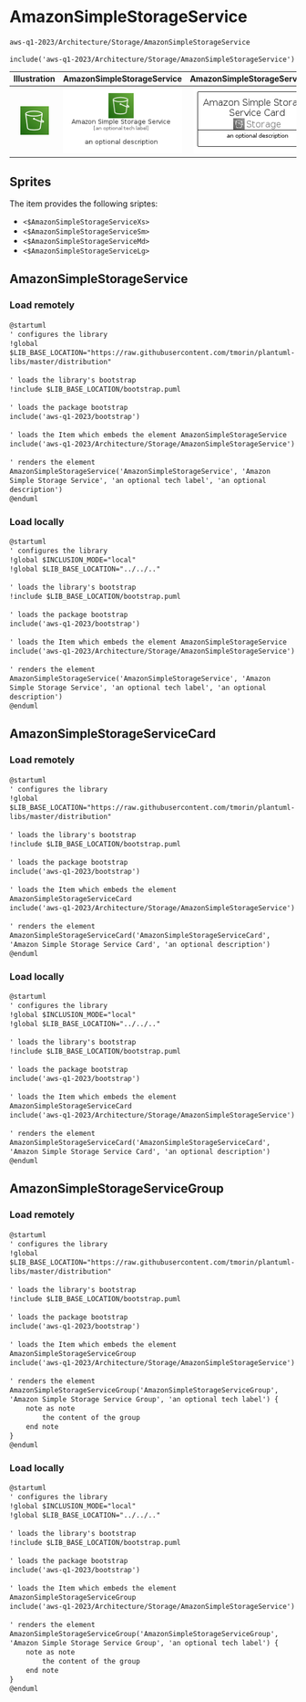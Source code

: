 # AmazonSimpleStorageService


```text
aws-q1-2023/Architecture/Storage/AmazonSimpleStorageService
```

```text
include('aws-q1-2023/Architecture/Storage/AmazonSimpleStorageService')
```



| Illustration | AmazonSimpleStorageService | AmazonSimpleStorageServiceCard | AmazonSimpleStorageServiceGroup |
| :---: | :---: | :---: | :---: |
| ![illustration for Illustration](../../../aws-q1-2023/Architecture/Storage/AmazonSimpleStorageService.png) | ![illustration for AmazonSimpleStorageService](../../../aws-q1-2023/Architecture/Storage/AmazonSimpleStorageService.Local.png) | ![illustration for AmazonSimpleStorageServiceCard](../../../aws-q1-2023/Architecture/Storage/AmazonSimpleStorageServiceCard.Local.png) | ![illustration for AmazonSimpleStorageServiceGroup](../../../aws-q1-2023/Architecture/Storage/AmazonSimpleStorageServiceGroup.Local.png) |



## Sprites
The item provides the following sriptes:

- `<$AmazonSimpleStorageServiceXs>`
- `<$AmazonSimpleStorageServiceSm>`
- `<$AmazonSimpleStorageServiceMd>`
- `<$AmazonSimpleStorageServiceLg>`





## AmazonSimpleStorageService

### Load remotely
```plantuml
@startuml
' configures the library
!global $LIB_BASE_LOCATION="https://raw.githubusercontent.com/tmorin/plantuml-libs/master/distribution"

' loads the library's bootstrap
!include $LIB_BASE_LOCATION/bootstrap.puml

' loads the package bootstrap
include('aws-q1-2023/bootstrap')

' loads the Item which embeds the element AmazonSimpleStorageService
include('aws-q1-2023/Architecture/Storage/AmazonSimpleStorageService')

' renders the element
AmazonSimpleStorageService('AmazonSimpleStorageService', 'Amazon Simple Storage Service', 'an optional tech label', 'an optional description')
@enduml
```

### Load locally
```plantuml
@startuml
' configures the library
!global $INCLUSION_MODE="local"
!global $LIB_BASE_LOCATION="../../.."

' loads the library's bootstrap
!include $LIB_BASE_LOCATION/bootstrap.puml

' loads the package bootstrap
include('aws-q1-2023/bootstrap')

' loads the Item which embeds the element AmazonSimpleStorageService
include('aws-q1-2023/Architecture/Storage/AmazonSimpleStorageService')

' renders the element
AmazonSimpleStorageService('AmazonSimpleStorageService', 'Amazon Simple Storage Service', 'an optional tech label', 'an optional description')
@enduml
```

## AmazonSimpleStorageServiceCard

### Load remotely
```plantuml
@startuml
' configures the library
!global $LIB_BASE_LOCATION="https://raw.githubusercontent.com/tmorin/plantuml-libs/master/distribution"

' loads the library's bootstrap
!include $LIB_BASE_LOCATION/bootstrap.puml

' loads the package bootstrap
include('aws-q1-2023/bootstrap')

' loads the Item which embeds the element AmazonSimpleStorageServiceCard
include('aws-q1-2023/Architecture/Storage/AmazonSimpleStorageService')

' renders the element
AmazonSimpleStorageServiceCard('AmazonSimpleStorageServiceCard', 'Amazon Simple Storage Service Card', 'an optional description')
@enduml
```

### Load locally
```plantuml
@startuml
' configures the library
!global $INCLUSION_MODE="local"
!global $LIB_BASE_LOCATION="../../.."

' loads the library's bootstrap
!include $LIB_BASE_LOCATION/bootstrap.puml

' loads the package bootstrap
include('aws-q1-2023/bootstrap')

' loads the Item which embeds the element AmazonSimpleStorageServiceCard
include('aws-q1-2023/Architecture/Storage/AmazonSimpleStorageService')

' renders the element
AmazonSimpleStorageServiceCard('AmazonSimpleStorageServiceCard', 'Amazon Simple Storage Service Card', 'an optional description')
@enduml
```

## AmazonSimpleStorageServiceGroup

### Load remotely
```plantuml
@startuml
' configures the library
!global $LIB_BASE_LOCATION="https://raw.githubusercontent.com/tmorin/plantuml-libs/master/distribution"

' loads the library's bootstrap
!include $LIB_BASE_LOCATION/bootstrap.puml

' loads the package bootstrap
include('aws-q1-2023/bootstrap')

' loads the Item which embeds the element AmazonSimpleStorageServiceGroup
include('aws-q1-2023/Architecture/Storage/AmazonSimpleStorageService')

' renders the element
AmazonSimpleStorageServiceGroup('AmazonSimpleStorageServiceGroup', 'Amazon Simple Storage Service Group', 'an optional tech label') {
    note as note
        the content of the group
    end note
}
@enduml
```

### Load locally
```plantuml
@startuml
' configures the library
!global $INCLUSION_MODE="local"
!global $LIB_BASE_LOCATION="../../.."

' loads the library's bootstrap
!include $LIB_BASE_LOCATION/bootstrap.puml

' loads the package bootstrap
include('aws-q1-2023/bootstrap')

' loads the Item which embeds the element AmazonSimpleStorageServiceGroup
include('aws-q1-2023/Architecture/Storage/AmazonSimpleStorageService')

' renders the element
AmazonSimpleStorageServiceGroup('AmazonSimpleStorageServiceGroup', 'Amazon Simple Storage Service Group', 'an optional tech label') {
    note as note
        the content of the group
    end note
}
@enduml
```

